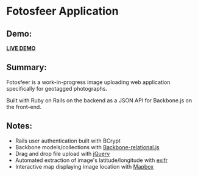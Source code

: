 Fotosfeer Application
======================

Demo:
-----
[**LIVE DEMO**](http://www.fotosfeer.com/home)

Summary:
--------
Fotosfeer is a work-in-progress image uploading web application specifically for geotagged photographs.

Built with Ruby on Rails on the backend as a JSON API for Backbone.js on the front-end.  

Notes:
------
* Rails user authentication built with BCrypt
* Backbone models/collections with [Backbone-relational.js](http://backbonerelational.org/)
* Drag and drop file upload with [jQuery](https://github.com/blueimp/jQuery-File-Upload) 
* Automated extraction of image's latitude/longitude with [exifr](https://github.com/remvee/exifr)
* Interactive map displaying image location with [Mapbox](https://www.mapbox.com/)
